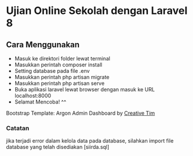 <p align="center">
   <h1>Ujian Online Sekolah dengan Laravel 8</h1>
</p>

## Cara Menggunakan
- Masuk ke direktori folder lewat terminal
- Masukkan perintah composer install
- Setting database pada file .env
- Masukkan perintah php artisan migrate
- Masukkan perintah php artisan serve
- Buka aplikasi laravel lewat browser dengan masuk ke URL localhost:8000
- Selamat Mencoba! ^^ 

Bootstrap Template: Argon Admin Dashboard by <a href="https://github.com/creativetimofficial/argon-dashboard">Creative Tim</a>

### Catatan
jika terjadi error dalam kelola data pada database, silahkan import file database yang telah disediakan [siirda.sql]
